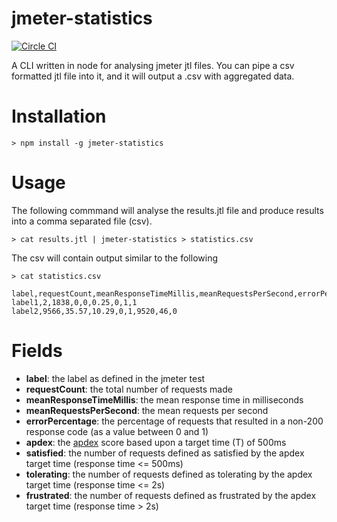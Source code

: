# jmeter-statistics
[![Circle CI](https://circleci.com/gh/roylines/jmeter-statistics.svg?style=svg)](https://circleci.com/gh/roylines/jmeter-statistics)

A CLI written in node for analysing jmeter jtl files. You can pipe a csv formatted jtl file into it, and it will output a .csv with aggregated data.

# Installation
```
> npm install -g jmeter-statistics
```

# Usage
The following commmand will analyse the results.jtl file and produce results into a comma separated file (csv).
```
> cat results.jtl | jmeter-statistics > statistics.csv
```
The csv will contain output similar to the following
```
> cat statistics.csv

label,requestCount,meanResponseTimeMillis,meanRequestsPerSecond,errorPercentage,apdex,satisfied,tolerating,frustrated
label1,2,1838,0,0,0.25,0,1,1
label2,9566,35.57,10.29,0,1,9520,46,0
```

# Fields
- **label**: the label as defined in the jmeter test
- **requestCount**: the total number of requests made
- **meanResponseTimeMillis**: the mean response time in milliseconds
- **meanRequestsPerSecond**: the mean requests per second
- **errorPercentage**: the percentage of requests that resulted in a non-200 response code (as a value between 0 and 1)
- **apdex**: the [apdex](https://en.wikipedia.org/wiki/Apdex) score based upon a target time (T) of 500ms
- **satisfied**: the number of requests defined as satisfied by the apdex target time (response time <= 500ms)
- **tolerating**: the number of requests defined as tolerating by the apdex target time (response time <= 2s)
- **frustrated**: the number of requests defined as frustrated by the apdex target time (response time > 2s)
